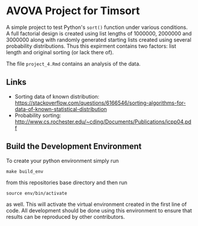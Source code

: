 # AVOVA Project for Timsort

A simple project to test Python's `sort()` function under various conditions. A full factorial design is created using list lengths of 1000000, 2000000 and 3000000 along with randomly generated starting lists created using several probability distributions. Thus this expirment contains two factors: list length and original sorting (or lack there of).

The file `project_4.Rmd` contains an analysis of the data.

## Links

* Sorting data of known distribution: https://stackoverflow.com/questions/6166546/sorting-algorithms-for-data-of-known-statistical-distribution
* Probability sorting: http://www.cs.rochester.edu/~cding/Documents/Publications/icpp04.pdf

## Build the Development Environment
To create your python environment simply run
```
make build_env
```
from this repositories base directory and then run
```
source env/bin/activate
```
as well. This will activate the virtual environment 
created in the first line of code. All development should
be done using this environment to ensure that results can
be reproduced by other contributors.
